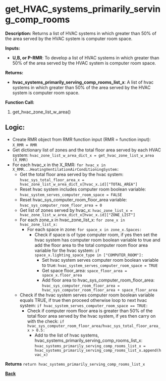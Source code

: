 # get_HVAC_systems_primarily_serving_comp_rooms  

**Description:** Returns a list of HVAC systems in which greater than 50% of the area served by the HVAC system is computer room space.  

**Inputs:**  
- **U,B, or P-RMR**: To develop a list of HVAC systems in which greater than 50% of the area served by the HVAC system is computer room space.    

**Returns:**  
- **hvac_systems_primarily_serving_comp_rooms_list_x**: A list of hvac systems in which greater than 50% of the area served by the HVAC system is computer room space.    
 
**Function Call:**  

1. get_hvac_zone_list_w_area()  

## Logic:   
- Create RMR object from RMR function input (RMR = function input): `X_RMR = RMR`
- Get dictionary list of zones and the total floor area served by each HVAC system: `hvac_zone_list_w_area_dict_x = get_hvac_zone_list_w_area (X_RMR)`
- For each hvac_x in the X_RMR: `for hvac_x in X_RMR...HeatingVentilationAirConditioningSystem:`
    - Get the total floor area served by the hvac system: `hvac_sys_total_floor_area_x = hvac_zone_list_w_area_dict_x[hvac_x.id]["TOTAL_AREA"]`
    - Reset hvac system includes computer room boolean variable: `hvac_system_serves_computer_room_space = FALSE` 
    - Reset hvac_sys_computer_room_floor_area variable: `hvac_sys_computer_room_floor_area = 0`
    - Get list of zones served by hvac_x: `hvac_zone_list_x = hvac_zone_list_w_area_dict_x[hvac_x.id]["ZONE_LIST"]`
    - For each zone_x in hvac_zone_list_x: `for zone_x in hvac_zone_list_x:`
        - For each space in zone: `for space_x in zone_x.Spaces:`        
            - Check if space is of type computer room, if yes then set the hvac system has computer room boolean variable to true and add the floor area to the total computer room floor area variable for the hvac system: `if space_x.lighting_space_type in ["COMPUTER_ROOM"]:`
                - Set hvac system serves computer room boolean variable to true: `hvac_system_serves_computer_room_space = TRUE`
                - Get space floor_area: `space_floor_area = space_x.floor_area`
                - Add floor area to hvac_sys_computer_room_floor_area: `hvac_sys_computer_room_floor_area = hvac_sys_computer_room_floor_area + space_floor_area`   
    - Check if the hvac system serves computer room boolean variable equals TRUE, if true then proceed otherwise loop to next hvac system: `if hvac_system_serves_computer_room_space == TRUE:`
        - Check if computer room floor area is greater than 50% of the total floor area served by the hvac system, if yes then carry on with the check: `if hvac_sys_computer_room_floor_area/hvac_sys_total_floor_area_x > 0.5:` 
            - Add to the list of hvac systems, hvac_systems_primarily_serving_comp_rooms_list_x: `hvac_systems_primarily_serving_comp_rooms_list_x = hvac_systems_primarily_serving_comp_rooms_list_x.append(hvac_x)`          

**Returns** `return hvac_systems_primarily_serving_comp_rooms_list_x`

**[Back](../_toc.md)**